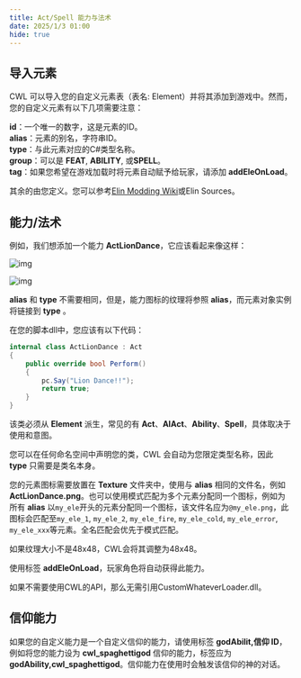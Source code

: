 ```yaml
---
title: Act/Spell 能力与法术
date: 2025/1/3 01:00
hide: true
---
```


## 导入元素

CWL 可以导入您的自定义元素表（表名: Element）并将其添加到游戏中。然而，您的自定义元素有以下几项需要注意：

**id**：一个唯一的数字，这是元素的ID。  
**alias**：元素的别名，字符串ID。  
**type**：与此元素对应的C#类型名称。  
**group**：可以是 **FEAT**, **ABILITY**, 或**SPELL**。  
**tag**：如果您希望在游戏加载时将元素自动赋予给玩家，请添加 **addEleOnLoad**。  

其余的由您定义。您可以参考[Elin Modding Wiki](https://elin-modding-resources.github.io/Elin.Docs/)或Elin Sources。

## 能力/法术

例如，我们想添加一个能力 **ActLionDance**，它应该看起来像这样：

![img](https://i.postimg.cc/90PTN1r1/doc-custom-ele.png)

![img](https://i.postimg.cc/XY6Nv31Z/image.png)

**alias** 和 **type** 不需要相同，但是，能力图标的纹理将参照 **alias**，而元素对象实例将链接到 **type** 。

在您的脚本dll中，您应该有以下代码：
```cs
internal class ActLionDance : Act
{
    public override bool Perform()
    {
        pc.Say("Lion Dance!!");
        return true;
    }
}
```

该类必须从 **Element** 派生，常见的有 **Act**、**AIAct**、**Ability**、**Spell**，具体取决于使用和意图。

您可以在任何命名空间中声明您的类，CWL 会自动为您限定类型名称，因此 **type** 只需要是类名本身。

您的元素图标需要放置在 **Texture** 文件夹中，使用与 **alias** 相同的文件名，例如 **ActLionDance.png**。也可以使用模式匹配为多个元素分配同一个图标，例如为所有 **alias** 以`my_ele`开头的元素分配同一个图标，该文件名应为`@my_ele.png`，此图标会匹配至`my_ele_1`, `my_ele_2`, `my_ele_fire`, `my_ele_cold`, `my_ele_error`, `my_ele_xxx`等元素。全名匹配会优先于模式匹配。

如果纹理大小不是48x48，CWL会将其调整为48x48。

使用标签 **addEleOnLoad**，玩家角色将自动获得此能力。

如果不需要使用CWL的API，那么无需引用CustomWhateverLoader.dll。

## 信仰能力

如果您的自定义能力是一个自定义信仰的能力，请使用标签 **godAbilit,信仰 ID**，例如将您的能力设为 **cwl_spaghettigod** 信仰的能力，标签应为 **godAbility,cwl_spaghettigod**。信仰能力在使用时会触发该信仰的神的对话。